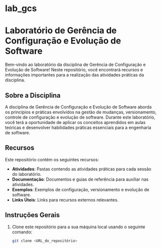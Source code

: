 # lab_gcs

# Laboratório de Gerência de Configuração e Evolução de Software

Bem-vindo ao laboratório da disciplina de Gerência de Configuração e Evolução de Software! Neste repositório, você encontrará recursos e informações importantes para a realização das atividades práticas da disciplina.

## Sobre a Disciplina

A disciplina de Gerência de Configuração e Evolução de Software aborda os princípios e práticas envolvidos na gestão de mudanças, versionamento, controle de configuração e evolução de software. Durante este laboratório, você terá a oportunidade de aplicar os conceitos aprendidos em aulas teóricas e desenvolver habilidades práticas essenciais para a engenharia de software.

## Recursos

Este repositório contém os seguintes recursos:

- **Atividades**: Pastas contendo as atividades práticas para cada sessão do laboratório.
- **Documentação**: Documentos e guias de referência para auxiliar nas atividades.
- **Exemplos**: Exemplos de configuração, versionamento e evolução de software.
- **Links Úteis**: Links para recursos externos relevantes.

## Instruções Gerais

1. Clone este repositório para a sua máquina local usando o seguinte comando:

   ```bash
   git clone <URL_do_repositório>
